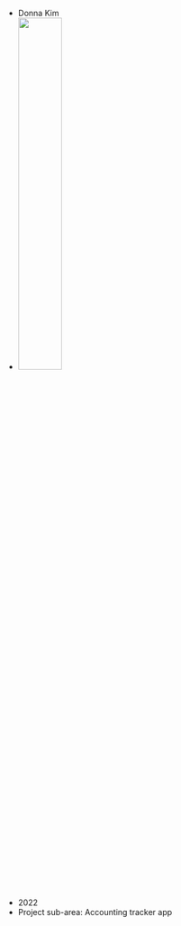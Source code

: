 <ul>
<li>Donna Kim
<li><img src="https://user-images.githubusercontent.com/60018973/149679916-babb1756-42bd-4402-9e25-1c210e815b4f.jpg"
     width=40% 
     height=auto />
<li>2022
<li>Project sub-area: Accounting tracker app
</ul>
